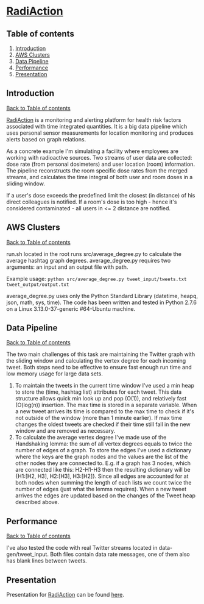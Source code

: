 # [RadiAction](https:/radiaction.site)

## Table of contents
1. [Introduction](README.md#introduction)
2. [AWS Clusters](README.md#aws-clusters) 
3. [Data Pipeline](README.md#data-pipeline)
4. [Performance](README.md#performance)
5. [Presentation](README.md#presentation)


## Introduction 
[Back to Table of contents](README.md#table-of-contents)

[RadiAction](http://radiaction.site) is a monitoring and alerting platform for health risk factors associated with time integrated quantities. It is a big data pipeline which uses personal sensor measurements for location monitoring and produces alerts based on graph relations.

As a concrete example I'm simulating a facility where employees are working with radioactive sources. Two streams of user data are collected: dose rate (from personal dosimeters) and user location (room) information. The pipeline reconstructs the room specific dose rates from the merged streams, and calculates the time integral of both user and room doses in a sliding window. 

If a user's dose exceeds the predefined limit the closest (in distance) of his direct colleagues is notified. If a room's dose is too high - hence it's considered contaminated - all users in <= 2 distance are notified.


## AWS Clusters
[Back to Table of contents](README.md#table-of-contents)

run.sh located in the root runs src/average&#95;degree.py to calculate the average hashtag graph degrees. average_degree.py requires two arguments: an input and an output file with path. 

Example usage: `python src/average_degree.py tweet_input/tweets.txt tweet_output/output.txt`

average&#95;degree.py uses only the Python Standard Library (datetime, heapq, json, math, sys, time).
The code has been written and tested in Python 2.7.6 on a Linux 3.13.0-37-generic #64-Ubuntu machine.


## Data Pipeline
[Back to Table of contents](README.md#table-of-contents)

The two main challenges of this task are maintaining the Twitter graph with the sliding window and calculating the vertex degree for each incoming tweet. Both steps need to be effective to ensure fast enough run time and low memory usage for large data sets.

1. To maintain the tweets in the current time window I've used a min heap to store the (time, hashtag list) attributes for each tweet. This data structure allows quick min look up and pop (O(1)), and relatively fast (O(log(n)) insertion. The max time is stored in a separate variable. When a new tweet arrives its time is compared to the max time to check if it's not outside of the window (more than 1 minute earlier). If max time changes the oldest tweets are checked if their time still fall in the new window and are removed as necessary. 
2. To calculate the average vertex degree I've made use of the Handshaking lemma: the sum of all vertex degrees equals to twice the number of edges of a graph. To store the edges I've used a dictionary where the keys are the graph nodes and the values are the list of the other nodes they are connected to. E.g. if  a graph has 3 nodes, which are connected like this: H2-H1-H3 then the resulting dictionary will be {H1:[H2, H3], H2:[H3], H3:[H2]}. Since all edges are accounted for at both nodes when summing the length of each lists we count twice the number of edges (just what the lemma requires). When a new tweet arrives the edges are updated based on the changes of the Tweet heap described above.
 

## Performance
[Back to Table of contents](README.md#table-of-contents)

I've also tested the code with real Twitter streams located in data-gen/tweet_input. Both files contain data rate messages, one of them also has blank lines between 
tweets. 

## Presentation
Presentation for [RadiAction](http://radiaction.site) can be found [here](https://jlantos.github.io/).
